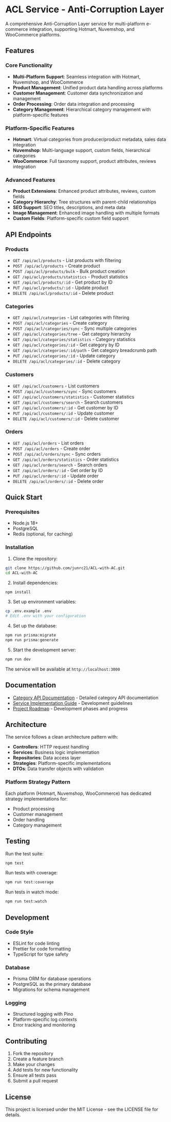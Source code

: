 # ACL Service - Anti-Corruption Layer

A comprehensive Anti-Corruption Layer service for multi-platform e-commerce integration, supporting Hotmart, Nuvemshop, and WooCommerce platforms.

## Features

### Core Functionality
- **Multi-Platform Support**: Seamless integration with Hotmart, Nuvemshop, and WooCommerce
- **Product Management**: Unified product data handling across platforms
- **Customer Management**: Customer data synchronization and management
- **Order Processing**: Order data integration and processing
- **Category Management**: Hierarchical category management with platform-specific features

### Platform-Specific Features
- **Hotmart**: Virtual categories from producer/product metadata, sales data integration
- **Nuvemshop**: Multi-language support, custom fields, hierarchical categories
- **WooCommerce**: Full taxonomy support, product attributes, reviews integration

### Advanced Features
- **Product Extensions**: Enhanced product attributes, reviews, custom fields
- **Category Hierarchy**: Tree structures with parent-child relationships
- **SEO Support**: SEO titles, descriptions, and meta data
- **Image Management**: Enhanced image handling with multiple formats
- **Custom Fields**: Platform-specific custom field support

## API Endpoints

### Products
- `GET /api/acl/products` - List products with filtering
- `POST /api/acl/products` - Create product
- `POST /api/acl/products/bulk` - Bulk product creation
- `GET /api/acl/products/statistics` - Product statistics
- `GET /api/acl/products/:id` - Get product by ID
- `PUT /api/acl/products/:id` - Update product
- `DELETE /api/acl/products/:id` - Delete product

### Categories
- `GET /api/acl/categories` - List categories with filtering
- `POST /api/acl/categories` - Create category
- `POST /api/acl/categories/sync` - Sync multiple categories
- `GET /api/acl/categories/tree` - Get category hierarchy
- `GET /api/acl/categories/statistics` - Category statistics
- `GET /api/acl/categories/:id` - Get category by ID
- `GET /api/acl/categories/:id/path` - Get category breadcrumb path
- `PUT /api/acl/categories/:id` - Update category
- `DELETE /api/acl/categories/:id` - Delete category

### Customers
- `GET /api/acl/customers` - List customers
- `POST /api/acl/customers/sync` - Sync customers
- `GET /api/acl/customers/statistics` - Customer statistics
- `GET /api/acl/customers/search` - Search customers
- `GET /api/acl/customers/:id` - Get customer by ID
- `PUT /api/acl/customers/:id` - Update customer
- `DELETE /api/acl/customers/:id` - Delete customer

### Orders
- `GET /api/acl/orders` - List orders
- `POST /api/acl/orders` - Create order
- `POST /api/acl/orders/sync` - Sync orders
- `GET /api/acl/orders/statistics` - Order statistics
- `GET /api/acl/orders/search` - Search orders
- `GET /api/acl/orders/:id` - Get order by ID
- `PUT /api/acl/orders/:id` - Update order
- `DELETE /api/acl/orders/:id` - Delete order

## Quick Start

### Prerequisites
- Node.js 18+
- PostgreSQL
- Redis (optional, for caching)

### Installation

1. Clone the repository:
```bash
git clone https://github.com/junrc21/ACL-with-AC.git
cd ACL-with-AC
```

2. Install dependencies:
```bash
npm install
```

3. Set up environment variables:
```bash
cp .env.example .env
# Edit .env with your configuration
```

4. Set up the database:
```bash
npm run prisma:migrate
npm run prisma:generate
```

5. Start the development server:
```bash
npm run dev
```

The service will be available at `http://localhost:3000`

## Documentation

- [Category API Documentation](./CATEGORY_API_DOCUMENTATION.md) - Detailed category API documentation
- [Service Implementation Guide](./SERVICE_IMPLEMENTATION_GUIDE.md) - Development guidelines
- [Project Roadmap](./PROJECT_ROADMAP.md) - Development phases and progress

## Architecture

The service follows a clean architecture pattern with:

- **Controllers**: HTTP request handling
- **Services**: Business logic implementation
- **Repositories**: Data access layer
- **Strategies**: Platform-specific implementations
- **DTOs**: Data transfer objects with validation

### Platform Strategy Pattern

Each platform (Hotmart, Nuvemshop, WooCommerce) has dedicated strategy implementations for:
- Product processing
- Customer management
- Order handling
- Category management

## Testing

Run the test suite:
```bash
npm test
```

Run tests with coverage:
```bash
npm run test:coverage
```

Run tests in watch mode:
```bash
npm run test:watch
```

## Development

### Code Style
- ESLint for code linting
- Prettier for code formatting
- TypeScript for type safety

### Database
- Prisma ORM for database operations
- PostgreSQL as the primary database
- Migrations for schema management

### Logging
- Structured logging with Pino
- Platform-specific log contexts
- Error tracking and monitoring

## Contributing

1. Fork the repository
2. Create a feature branch
3. Make your changes
4. Add tests for new functionality
5. Ensure all tests pass
6. Submit a pull request

## License

This project is licensed under the MIT License - see the LICENSE file for details.